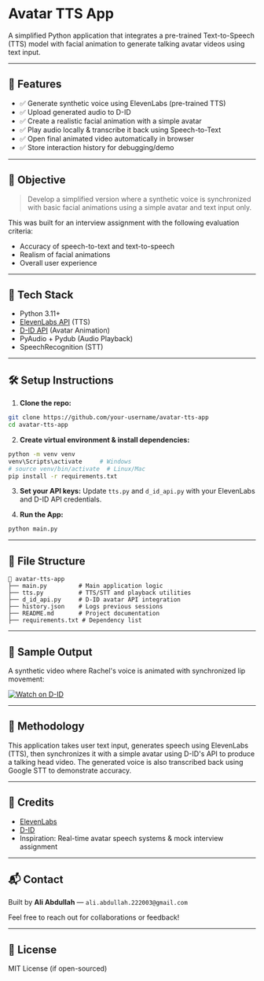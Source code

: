 # Avatar TTS App

A simplified Python application that integrates a pre-trained Text-to-Speech (TTS) model with facial animation to generate talking avatar videos using text input.

---

## 🚀 Features

- ✅ Generate synthetic voice using ElevenLabs (pre-trained TTS)
- ✅ Upload generated audio to D-ID
- ✅ Create a realistic facial animation with a simple avatar
- ✅ Play audio locally & transcribe it back using Speech-to-Text
- ✅ Open final animated video automatically in browser
- ✅ Store interaction history for debugging/demo

---

## 🎯 Objective

> Develop a simplified version where a synthetic voice is synchronized with basic facial animations using a simple avatar and text input only.

This was built for an interview assignment with the following evaluation criteria:
- Accuracy of speech-to-text and text-to-speech
- Realism of facial animations
- Overall user experience

---

## 🧰 Tech Stack

- Python 3.11+
- [ElevenLabs API](https://www.elevenlabs.io/) (TTS)
- [D-ID API](https://www.d-id.com/) (Avatar Animation)
- PyAudio + Pydub (Audio Playback)
- SpeechRecognition (STT)

---

## 🛠️ Setup Instructions

1. **Clone the repo:**
```bash
git clone https://github.com/your-username/avatar-tts-app
cd avatar-tts-app
```

2. **Create virtual environment & install dependencies:**
```bash
python -m venv venv
venv\Scripts\activate     # Windows
# source venv/bin/activate  # Linux/Mac
pip install -r requirements.txt
```

3. **Set your API keys:**
Update `tts.py` and `d_id_api.py` with your ElevenLabs and D-ID API credentials.

4. **Run the App:**
```bash
python main.py
```

---

## 📂 File Structure

```
📁 avatar-tts-app
├── main.py         # Main application logic
├── tts.py          # TTS/STT and playback utilities
├── d_id_api.py     # D-ID avatar API integration
├── history.json    # Logs previous sessions
├── README.md       # Project documentation
├── requirements.txt # Dependency list
```

---

## 📸 Sample Output
A synthetic video where Rachel's voice is animated with synchronized lip movement:

[![Watch on D-ID]([https://img.shields.io/badge/Click%20to%20Preview-Video-blue)](https://your-video-link.com](https://d-id-talks-prod.s3.us-west-2.amazonaws.com/google-oauth2%7C113780342164315009464/tlk_EJ2-wYsHGX1Olq5CXNEBo/1743084117336.mp4?AWSAccessKeyId=AKIA5CUMPJBIK65W6FGA&Expires=1743170538&Signature=IkM4B0Rc1kh%2BKzD9F%2Bk15Movc40%3D))

---
## 🧠 Methodology

This application takes user text input, generates speech using ElevenLabs (TTS), then synchronizes it with a simple avatar using D-ID's API to produce a talking head video. The generated voice is also transcribed back using Google STT to demonstrate accuracy.

---

## 🤝 Credits
- [ElevenLabs](https://www.elevenlabs.io/)
- [D-ID](https://www.d-id.com/)
- Inspiration: Real-time avatar speech systems & mock interview assignment

---

## 📬 Contact
Built by **Ali Abdullah** — `ali.abdullah.222003@gmail.com`

Feel free to reach out for collaborations or feedback!

---

## 📄 License
MIT License (if open-sourced)

